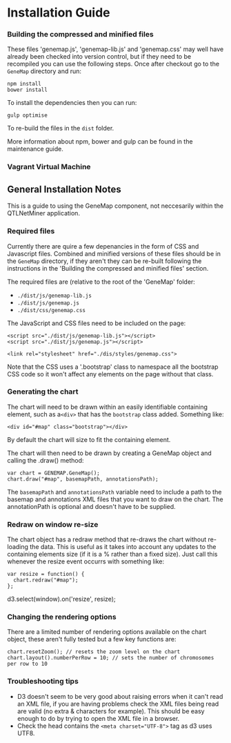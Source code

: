 
# Installation Guide

### Building the compressed and minified files

These files 'genemap.js', 'genemap-lib.js' and 'genemap.css' may well have already been checked into version control, but if they need to be recompiled you can use the following steps. Once after checkout go to the `GeneMap` directory and run:

    npm install
    bower install

To install the dependencies then you can run:

    gulp optimise

To re-build the files in the `dist` folder.

More information about npm, bower and gulp can be found in the maintenance guide.

### Vagrant Virtual Machine

## General Installation Notes

This is a guide to using the GeneMap component, not neccesarily within the QTLNetMiner application.

### Required files

Currently there are quire a few depenancies in the form of CSS and Javascript files. Combined and minified versions of these files should be in the `GeneMap` directory, if they aren't they can be re-built following the instructions in the 'Building the compressed and minified files' section.


The required files are (relative to the root of the 'GeneMap' folder:

  * `./dist/js/genemap-lib.js`
  * `./dist/js/genemap.js`
  * `./dist/css/genemap.css`

The JavaScript and CSS files need to be included on the page:

    <script src="./dist/js/genemap-lib.js"></script>
    <script src="./dist/js/genemap.js"></script>

    <link rel="stylesheet" href="./dis/styles/genemap.css">



Note that the CSS uses a '.bootstrap' class to namespace all the bootstrap CSS code so it won't affect any elements on the page without that class.

### Generating the chart

The chart will need to be drawn within an easily identifiable containing element, such as a`<div>` that has the `bootstrap` class added. Something like:

	<div id="#map" class="bootstrap"></div>

By default the chart will size to fit the containing element.

The chart will then need to be drawn by creating a GeneMap object and calling the .draw() method:

	var chart = GENEMAP.GeneMap();
	chart.draw("#map", basemapPath, annotationsPath);

The `basemapPath` and `annotationsPath` variable need to include a path to the basemap and annotations XML files that you want to draw on the chart. The annotationPath is optional and doesn't have to be supplied.

### Redraw on window re-size

The chart object has a redraw method that re-draws the chart without re-loading the data. This is useful as it takes into account any updates to the containing elements size (if it is a % rather than a fixed size). Just call  this whenever the resize event occurrs with something like:

	var resize = function() {
	  chart.redraw("#map");
	};

  d3.select(window).on('resize', resize);

### Changing the rendering options

There are a limited number of rendering options available on the chart object, these aren't fully tested but a few key functions are:

	chart.resetZoom(); // resets the zoom level on the chart
	chart.layout().numberPerRow = 10; // sets the number of chromosomes per row to 10

### Troubleshooting tips

 - D3 doesn't seem to be very good about raising errors when it can't read an XML file, if you are having problems check the XML files being read are valid (no extra & characters for example). This should be easy enough to do by trying to open the XML file in a browser.
 - Check the head contains the `<meta charset="UTF-8">` tag as d3 uses UTF8.
